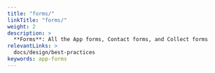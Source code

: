 ```yaml
---
title: "forms/"
linkTitle: "forms/"
weight: 2
description: >
  **Forms**: All the App forms, Contact forms, and Collect forms
relevantLinks: >
  docs/design/best-practices
keywords: app-forms
---
```


